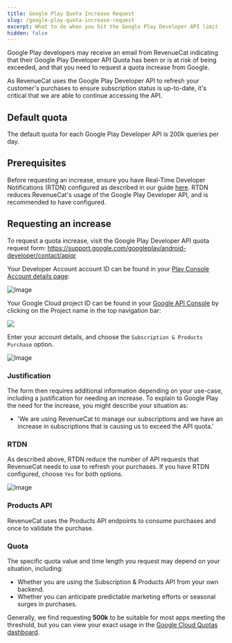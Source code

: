 ```yaml
---
title: Google Play Quota Increase Request
slug: /google-play-quota-increase-request
excerpt: What to do when you hit the Google Play Developer API limit
hidden: false
---
```


Google Play developers may receive an email from RevenueCat indicating that their Google Play Developer API Quota has been or is at risk of being exceeded, and that you need to request a quota increase from Google.

As RevenueCat uses the Google Play Developer API to refresh your customer's purchases to ensure subscription status is up-to-date, it's critical that we are able to continue accessing the API.

## Default quota

The default quota for each Google Play Developer API is 200k queries per day.

## Prerequisites

Before requesting an increase, ensure you have Real-Time Developer Notifications (RTDN) configured as described in our guide [here](/platform-resources/server-notifications/google-server-notifications). RTDN reduces RevenueCat's usage of the Google Play Developer API, and is recommended to have configured.

## Requesting an increase

To request a quota increase, visit the Google Play Developer API quota request form: https://support.google.com/googleplay/android-developer/contact/apiqr

Your Developer Account account ID can be found in your [Play Console Account details page](https://play.google.com/console/developers/contact-details:):

![Image](https://files.readme.io/5d05d59-2023-04-11_10.50.20_play.google.com_4891e818ca0d.png)

Your Google Cloud project ID can be found in your [Google API Console](https://console.developers.google.com/) by clicking on the Project name in the top navigation bar:

![](https://files.readme.io/ebde1e5-2023-04-11_10.34.55_console.cloud.google.com_d098505dfb5c_copy.png)

Enter your account details, and choose the `Subscription & Products Purchase` option.

![Image](https://files.readme.io/a24a182-Screenshot_2023-04-11_at_10.48.56_AM.png)

### Justification

The form then requires additional information depending on your use-case, including a justification for needing an increase. To explain to Google Play the need for the increase, you might describe your situation as:

- 'We are using RevenueCat to manage our subscriptions and we have an increase in subscriptions that is causing us to exceed the API quota.'

### RTDN

As described above, RTDN reduce the number of API requests that RevenueCat needs to use to refresh your purchases. If you have RTDN configured, choose `Yes` for both options.

![Image](https://files.readme.io/79b672c-Screenshot_2023-04-11_at_10.57.38_AM.png)

### Products API

RevenueCat uses the Products API endpoints to consume purchases and once to validate the purchase.

### Quota

The specific quota value and time length you request may depend on your situation, including:

- Whether you are using the Subscription & Products API from your own backend.
- Whether you can anticipate predictable marketing efforts or seasonal surges in purchases.

Generally, we find requesting **500k** to be suitable for most apps meeting the threshold, but you can view your exact usage in the [Google Cloud Quotas dashboard](https://cloud.google.com/docs/quota#viewing_all_quota_console).
